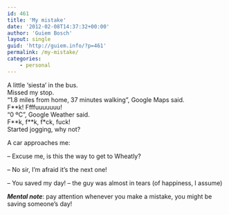 ```yaml
---
id: 461
title: 'My mistake'
date: '2012-02-08T14:37:32+00:00'
author: 'Guiem Bosch'
layout: single
guid: 'http://guiem.info/?p=461'
permalink: /my-mistake/
categories:
    - personal
---
```


A little ‘siesta’ in the bus.  
Missed my stop.  
“1.8 miles from home, 37 minutes walking”, Google Maps said.  
F\*\*k! Ffffuuuuuuu!  
“0 ºC”, Google Weather said.  
F\*\*k, f\*\*k, f\*ck, fuck!  
Started jogging, why not?

A car approaches me:

– Excuse me, is this the way to get to Wheatly?

– No sir, I’m afraid it’s the next one!

– You saved my day! – the guy was almost in tears (of happiness, I assume)

***Mental note***: pay attention whenever you make a mistake, you might be saving someone’s day!
